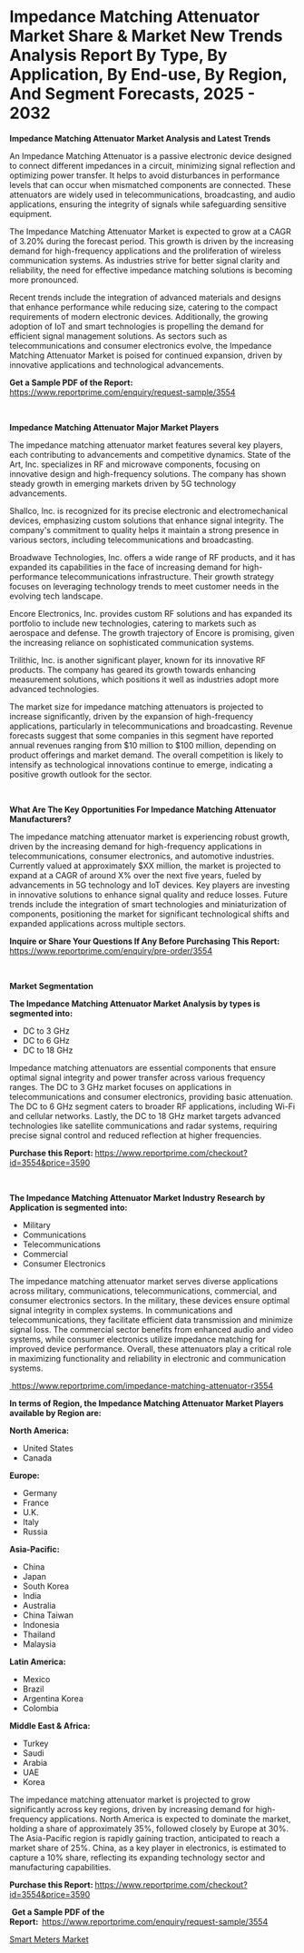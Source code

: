 <p><h1>Impedance Matching Attenuator Market Share & Market New Trends Analysis Report By Type, By Application, By End-use, By Region, And Segment Forecasts, 2025 - 2032</h1></p><p><strong>Impedance Matching Attenuator Market Analysis and Latest Trends</strong></p>
<p><p>An Impedance Matching Attenuator is a passive electronic device designed to connect different impedances in a circuit, minimizing signal reflection and optimizing power transfer. It helps to avoid disturbances in performance levels that can occur when mismatched components are connected. These attenuators are widely used in telecommunications, broadcasting, and audio applications, ensuring the integrity of signals while safeguarding sensitive equipment.</p><p>The Impedance Matching Attenuator Market is expected to grow at a CAGR of 3.20% during the forecast period. This growth is driven by the increasing demand for high-frequency applications and the proliferation of wireless communication systems. As industries strive for better signal clarity and reliability, the need for effective impedance matching solutions is becoming more pronounced. </p><p>Recent trends include the integration of advanced materials and designs that enhance performance while reducing size, catering to the compact requirements of modern electronic devices. Additionally, the growing adoption of IoT and smart technologies is propelling the demand for efficient signal management solutions. As sectors such as telecommunications and consumer electronics evolve, the Impedance Matching Attenuator Market is poised for continued expansion, driven by innovative applications and technological advancements.</p></p>
<p><strong>Get a Sample PDF of the Report:&nbsp;</strong> <a href="https://www.reportprime.com/enquiry/request-sample/3554?utm_campaign=3195&utm_medium=2&utm_source=Github&utm_content=ia&utm_term=18032025&utm_id=impedance-matching-attenuator">https://www.reportprime.com/enquiry/request-sample/3554</a></p>
<p>&nbsp;</p>
<p><strong>Impedance Matching Attenuator Major Market Players</strong></p>
<p><p>The impedance matching attenuator market features several key players, each contributing to advancements and competitive dynamics. State of the Art, Inc. specializes in RF and microwave components, focusing on innovative design and high-frequency solutions. The company has shown steady growth in emerging markets driven by 5G technology advancements.</p><p>Shallco, Inc. is recognized for its precise electronic and electromechanical devices, emphasizing custom solutions that enhance signal integrity. The company's commitment to quality helps it maintain a strong presence in various sectors, including telecommunications and broadcasting.</p><p>Broadwave Technologies, Inc. offers a wide range of RF products, and it has expanded its capabilities in the face of increasing demand for high-performance telecommunications infrastructure. Their growth strategy focuses on leveraging technology trends to meet customer needs in the evolving tech landscape.</p><p>Encore Electronics, Inc. provides custom RF solutions and has expanded its portfolio to include new technologies, catering to markets such as aerospace and defense. The growth trajectory of Encore is promising, given the increasing reliance on sophisticated communication systems.</p><p>Trilithic, Inc. is another significant player, known for its innovative RF products. The company has geared its growth towards enhancing measurement solutions, which positions it well as industries adopt more advanced technologies.</p><p>The market size for impedance matching attenuators is projected to increase significantly, driven by the expansion of high-frequency applications, particularly in telecommunications and broadcasting. Revenue forecasts suggest that some companies in this segment have reported annual revenues ranging from $10 million to $100 million, depending on product offerings and market demand. The overall competition is likely to intensify as technological innovations continue to emerge, indicating a positive growth outlook for the sector.</p></p>
<p>&nbsp;</p>
<p><strong>What Are The Key Opportunities For Impedance Matching Attenuator Manufacturers?</strong></p>
<p><p>The impedance matching attenuator market is experiencing robust growth, driven by the increasing demand for high-frequency applications in telecommunications, consumer electronics, and automotive industries. Currently valued at approximately $XX million, the market is projected to expand at a CAGR of around X% over the next five years, fueled by advancements in 5G technology and IoT devices. Key players are investing in innovative solutions to enhance signal quality and reduce losses. Future trends include the integration of smart technologies and miniaturization of components, positioning the market for significant technological shifts and expanded applications across multiple sectors.</p></p>
<p><strong>Inquire or Share Your Questions If Any Before Purchasing This Report:</strong> <a href="https://www.reportprime.com/enquiry/pre-order/3554?utm_campaign=3195&utm_medium=2&utm_source=Github&utm_content=ia&utm_term=18032025&utm_id=impedance-matching-attenuator">https://www.reportprime.com/enquiry/pre-order/3554</a></p>
<p>&nbsp;</p>
<p><strong>Market Segmentation</strong></p>
<p><strong>The Impedance Matching Attenuator Market Analysis by types is segmented into:</strong></p>
<p><ul><li>DC to 3 GHz</li><li>DC to 6 GHz</li><li>DC to 18 GHz</li></ul></p>
<p><p>Impedance matching attenuators are essential components that ensure optimal signal integrity and power transfer across various frequency ranges. The DC to 3 GHz market focuses on applications in telecommunications and consumer electronics, providing basic attenuation. The DC to 6 GHz segment caters to broader RF applications, including Wi-Fi and cellular networks. Lastly, the DC to 18 GHz market targets advanced technologies like satellite communications and radar systems, requiring precise signal control and reduced reflection at higher frequencies.</p></p>
<p><strong>Purchase this Report:&nbsp;</strong><a href="https://www.reportprime.com/checkout?id=3554&price=3590&utm_campaign=3195&utm_medium=2&utm_source=Github&utm_content=ia&utm_term=18032025&utm_id=impedance-matching-attenuator">https://www.reportprime.com/checkout?id=3554&price=3590</a></p>
<p>&nbsp;</p>
<p><strong>The Impedance Matching Attenuator Market Industry Research by Application is segmented into:</strong></p>
<p><ul><li>Military</li><li>Communications</li><li>Telecommunications</li><li>Commercial</li><li>Consumer Electronics</li></ul></p>
<p><p>The impedance matching attenuator market serves diverse applications across military, communications, telecommunications, commercial, and consumer electronics sectors. In the military, these devices ensure optimal signal integrity in complex systems. In communications and telecommunications, they facilitate efficient data transmission and minimize signal loss. The commercial sector benefits from enhanced audio and video systems, while consumer electronics utilize impedance matching for improved device performance. Overall, these attenuators play a critical role in maximizing functionality and reliability in electronic and communication systems.</p></p>
<p><a href="https://www.reportprime.com/impedance-matching-attenuator-r3554?utm_campaign=3195&utm_medium=2&utm_source=Github&utm_content=ia&utm_term=18032025&utm_id=impedance-matching-attenuator">&nbsp;https://www.reportprime.com/impedance-matching-attenuator-r3554</a></p>
<p><strong>In terms of Region, the Impedance Matching Attenuator Market Players available by Region are:</strong></p>
<p>
    <p> <strong> North America: </strong>
        <ul>
            <li>United States</li>
            <li>Canada</li>
        </ul>
        </p> 
    <p> <strong> Europe: </strong>
        <ul>
            <li>Germany</li>
            <li>France</li>
            <li>U.K.</li>
            <li>Italy</li>
            <li>Russia</li>
        </ul>
        </p> 
    <p> <strong> Asia-Pacific: </strong>
        <ul>
            <li>China</li>
            <li>Japan</li>
            <li>South Korea</li>
            <li>India</li>
            <li>Australia</li>
            <li>China Taiwan</li>
            <li>Indonesia</li>
            <li>Thailand</li>
            <li>Malaysia</li>
        </ul>
        </p> 
    <p> <strong> Latin America: </strong>
        <ul>
            <li>Mexico</li>
            <li>Brazil</li>
            <li>Argentina Korea</li>
            <li>Colombia</li>
        </ul>
        </p> 
    <p> <strong> Middle East & Africa: </strong>
        <ul>
            <li>Turkey</li>
            <li>Saudi</li>
            <li>Arabia</li>
            <li>UAE</li>
            <li>Korea</li>
        </ul>
    </p>
    </p>
<p><p>The impedance matching attenuator market is projected to grow significantly across key regions, driven by increasing demand for high-frequency applications. North America is expected to dominate the market, holding a share of approximately 35%, followed closely by Europe at 30%. The Asia-Pacific region is rapidly gaining traction, anticipated to reach a market share of 25%. China, as a key player in electronics, is estimated to capture a 10% share, reflecting its expanding technology sector and manufacturing capabilities.</p></p>
<p><strong>Purchase this Report: </strong><a href="https://www.reportprime.com/checkout?id=3554&price=3590&utm_campaign=3195&utm_medium=2&utm_source=Github&utm_content=ia&utm_term=18032025&utm_id=impedance-matching-attenuator">https://www.reportprime.com/checkout?id=3554&price=3590</a></p>
<p>&nbsp;<strong>Get a Sample PDF of the Report:&nbsp;&nbsp;</strong><a href="https://www.reportprime.com/enquiry/request-sample/3554?utm_campaign=3195&utm_medium=2&utm_source=Github&utm_content=ia&utm_term=18032025&utm_id=impedance-matching-attenuator">https://www.reportprime.com/enquiry/request-sample/3554</a></p>
<p><strong></strong></p>
<p><p><a href="https://github.com/maaniwilka9y/Market-Research-Report-List-1/blob/main/smart-meters-market.md?utm_campaign=3195&utm_medium=2&utm_source=Github&utm_content=ia&utm_term=18032025&utm_id=impedance-matching-attenuator">Smart Meters Market</a></p></p>